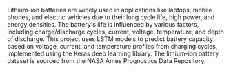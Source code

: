 Lithium-ion batteries are widely used in applications like laptops, mobile phones, and electric vehicles due to their long cycle life, high power, and energy densities. The battery's life is influenced by various factors, including charge/discharge cycles, current, voltage, temperature, and depth of discharge. This project uses LSTM models to predict battery capacity based on voltage, current, and temperature profiles from charging cycles, implemented using the Keras deep learning library. The lithium-ion battery dataset is sourced from the NASA Ames Prognostics Data Repository.


